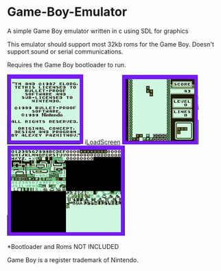 # Game-Boy-Emulator
A simple Game Boy emulator written in c using SDL for graphics

This emulator should support most 32kb roms for the Game Boy. Doesn't support sound or serial communications.

Requires the Game Boy bootloader to run.


![intro](https://github.com/LutuluM/Game-Boy-Emulator/blob/master/screenshots/intro.PNG)
i[LoadScreen](https://github.com/LutuluM/Game-Boy-Emulator/blob/master/screenshots/load%20screen.PNG)
![Game](https://github.com/LutuluM/Game-Boy-Emulator/blob/master/screenshots/game.PNG)
![Vram](https://github.com/LutuluM/Game-Boy-Emulator/blob/master/screenshots/Memory.PNG)

*Bootloader and Roms NOT INCLUDED

Game Boy is a register trademark of Nintendo.
